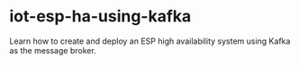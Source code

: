 # iot-esp-ha-using-kafka
Learn how to create and deploy an ESP high availability system using Kafka as the message broker.
